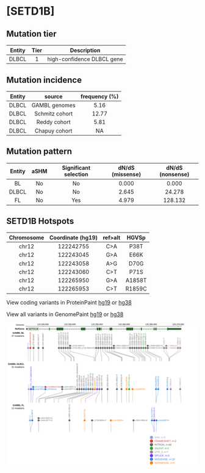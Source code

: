 # [SETD1B]

## Mutation tier

|Entity|Tier|Description               |
|:------:|:----:|--------------------------|
|DLBCL |1   |high-confidence DLBCL gene|
## Mutation incidence

|Entity|source        |frequency (%)|
|:------:|:--------------:|:-------------:|
|DLBCL |GAMBL genomes | 5.16        |
|DLBCL |Schmitz cohort|12.77        |
|DLBCL |Reddy cohort  | 5.81        |
|DLBCL |Chapuy cohort |   NA        |

## Mutation pattern

|Entity|aSHM|Significant selection|dN/dS (missense)|dN/dS (nonsense)|
|:------:|:----:|:---------------------:|:----------------:|:----------------:|
|BL    |No  |No                   |0.000           |  0.000         |
|DLBCL |No  |No                   |2.645           | 24.278         |
|FL    |No  |Yes                  |4.979           |128.132         |




 ## SETD1B Hotspots

| Chromosome |Coordinate (hg19) | ref>alt | HGVSp | 
 | :---:| :---: | :--: | :---: |
| chr12 | 122242755 | C>A | P38T |
| chr12 | 122243045 | G>A | E66K |
| chr12 | 122243058 | A>G | D70G |
| chr12 | 122243060 | C>T | P71S |
| chr12 | 122265950 | G>A | A1858T |
| chr12 | 122265953 | C>T | R1859C |

View coding variants in ProteinPaint [hg19](https://www.bcgsc.ca/downloads/morinlab/GAMBL/test/genes/SETD1B_protein.html)  or [hg38](https://www.bcgsc.ca/downloads/morinlab/GAMBL/test/genes/SETD1B_protein_hg38.html)

View all variants in GenomePaint [hg19](https://www.bcgsc.ca/downloads/morinlab/GAMBL/test/genes/SETD1B.html)  or [hg38](https://www.bcgsc.ca/downloads/morinlab/GAMBL/test/genes/SETD1B_hg38.html)

![image](images/proteinpaint/SETD1B.svg)
